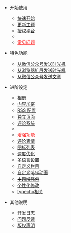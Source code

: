 - 开始使用
  - [快速开始](/start)
  - [更新主题](/update)
  - [授权平台](/auth)
  - <li ><a style="color:red" href="#/common-problem">常见问题</a></li>

- 特色功能
  - [从微信公众号发送时光机](/wechat)
  - [从浏览器扩展发送时光机](/crx)
  - [从微信公众号发送文章](/wechat_post)

- 进阶设定
  - [相册](/album)
  - [内容加密](/lock)
  - [RSS 配置](/rss)
  - [独立页面](/page)
  - [评论系统](/comment)
  - <li><a style="color:red" href="#/functions">增强功能</a></li>
  - [评论表情](/emotion)
  - [图标列表](/icons)
  - [速度优化](/speed)
  - [多语言设置](/i18n)
  - [自定义栏目](/customize)
  - [自定义pjax动画](/pjaxanimate)
  - [~~主题增强包~~](/enhancedPackage)
  - [个性化修改](/customEdit)
  - [typecho相关](/typecho)

- 其他说明
  - [开发日志](/changelog)
  - [问题反馈](/feedback)
  - [版权声明](/copyright)


